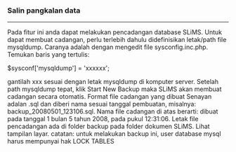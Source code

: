 ### Salin pangkalan data
<hr>
Pada fitur ini anda dapat melakukan pencadangan database SLiMS. Untuk dapat membuat cadangan, perlu terlebih dahulu didefinisikan letak/path file mysqldump. Caranya adalah dengan mengedit file sysconfig.inc.php. Temukan baris yang tertulis:

$sysconf['mysqldump'] = 'xxxxxx';

gantilah xxx sesuai dengan letak mysqldump di komputer server. Setelah path mysqldump tepat, klik Start New Backup maka SLiMS akan membuat cadangan secara otomatis. Format file cadangan yang dibuat Senayan adalan .sql dan diberi nama sesuai tanggal pembuatan, misalnya: backup_20080501_123106.sql. Nama file cadangan di atas berarti: dibuat pada tanggal 1 bulan 5 tahun 2008, pada pukul 12:31:06. Letak file pencadangan  ada di folder backup pada folder dokumen SLiMS. Lihat tampilan layar.
catatan: untuk melakukan backup ini, user database mysql harus mempunyai hak LOCK TABLES
